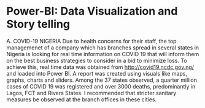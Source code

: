 # Power-BI:  Data Visualization and Story telling

A. COVID-19 NIGERIA
Due to health concerns for their staff, the top managemenet of a company which has branches spread in several states in Nigeria 
is looking for real time information on COVID 19 that will inform them on the best business strategies to consider in a bid to minimize loss.
To achieve this, real time data was obtained from http://covid19.ncdc.gov.ng/ and loaded into Power BI. 
A report was created using visuals like maps, graphs, charts and sliders. Among the 37 states observed, 
a quarter million cases of COVID 19 was registered and over 3000 deaths, predominantly in Lagos, FCT and Rivers States. 
I recommended that stricter sanitary measures be observed at the branch offices in these cities. 
